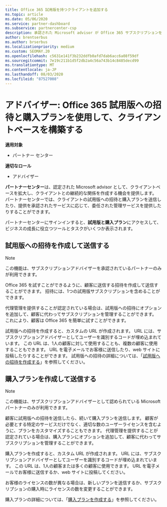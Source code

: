 ```yaml
---
title: Office 365 試用版を持つクライアントを追加する
ms.topic: article
ms.date: 05/06/2020
ms.service: partner-dashboard
ms.subservice: partnercenter-csp
description: 承認された Microsoft advisor が Office 365 サブスクリプションを拡張する方法について説明します。 Office 365 試用版への招待および購入プランを作成してクライアントに送信します。
author: brentserbus
ms.author: brserbus
ms.localizationpriority: medium
ms.custom: SEOMAY.20
ms.openlocfilehash: c5631e141f3b232ddfb0afd7dab6acc6a08f59df
ms.sourcegitcommit: 7e19c211b1d5f2db2a4c56a743b14c8485decd99
ms.translationtype: MT
ms.contentlocale: ja-JP
ms.lasthandoff: 08/03/2020
ms.locfileid: "87527008"
---
```

# <a name="advisors-build-your-client-base-with-office-365-trial-invitations-and-purchase-offers"></a>アドバイザー: Office 365 試用版への招待と購入プランを使用して、クライアントベースを構築する

**適用対象**

- パートナー センター
 
**適切なロール**

- アドバイザー


**パートナーセンター**は、認定された Microsoft advisor として、クライアントベースを拡大し、クライアントとの継続的な関係を作成する機会を提供します。 パートナーセンターでは、クライアントの試用版への招待と購入プランを送信したり、提供を承認されたサービスに応じて、委任された管理サービスを提供したりすることができます。

パートナーセンターにサインインすると、**試用版と購入プラン**にアクセスして、ビジネスの成長に役立つツールとタスクがいくつか表示されます。

## <a name="create-and-send-trial-invitations"></a>試用版への招待を作成して送信する

> [!NOTE]
> この機能は、サブスクリプションアドバイザーを承認されているパートナーのみが利用できます。

Office 365 を試すことができるように、顧客に送信する招待を作成して送信することができます。 招待には、1つの試用版サブスクリプションを含めることができます。

代理管理を提供することが認定されている場合は、試用版への招待にオプションを追加して、顧客に代わってサブスクリプションを管理することができます。 これにより、顧客は Office 365 を簡単に試すことができます。

試用版への招待を作成すると、カスタムの URL が作成されます。 URL には、サブスクリプションアドバイザーとしてユーザーを識別するコードが埋め込まれています。 この URL は、1人の顧客に対して使用することも、複数の顧客に使用することもできます。 URL を電子メールでお客様に送信したり、web サイトに投稿したりすることができます。
試用版への招待の詳細については、「[試用版への招待を作成する](advisors-create-a-trial-invitation.md)」を参照してください。

## <a name="create-and-send-purchase-offers"></a>購入プランを作成して送信する

> [!NOTE]
> この機能は、サブスクリプションアドバイザーとして認められている Microsoft パートナーのみが利用できます。

顧客に試用版への招待を送信したら、続いて購入プランを送信します。 顧客が必要とする特定のサービスだけでなく、適切な数のユーザーライセンスを含むように、プランをカスタマイズすることもできます。 代理管理を提供することが認定されている場合は、購入プランにオプションを追加して、顧客に代わってサブスクリプションを管理することができます。

購入プランを作成すると、カスタム URL が作成されます。 URL には、サブスクリプションアドバイザーとしてユーザーを識別するコードが埋め込まれています。 この URL は、1人の顧客または多くの顧客に使用できます。 URL を電子メールでお客様に送信するか、web サイトに投稿してください。

お客様のライセンスの数が異なる場合は、新しいプランを送信するか、サブスクリプションの購入時にライセンスの数を変更することができます。

購入プランの詳細については、「[購入プランを作成する](advisor-create-a-purchase-offer.md)」を参照してください。
